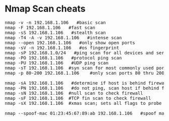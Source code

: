 Nmap Scan cheats
================

<pre>
nmap -v -n 192.168.1.106   #basic scan
nmap -F 192.168.1.106   #fast scan
nmap -sS 192.168.1.106   #stealth scan
nmap -T4 -A -v 192.168.1.106   #intense scan
nmap --open 192.168.1.106   #only show open ports
nmap -sV -n 192.168.1.106   #os fingerprint
nmap -sP 192.168.1.0/24   #ping scan for all devices and servers that are up
nmap -PO 192.168.1.106   #protocol ping scan 
nmap -PU 192.168.1.106   #UDP ping scan
nmap -sT 192.168.1.106  #syn scan for most commonly used ports
nmap -p 80-200 192.168.1.106    #only scan ports 80 thru 200

nmap -sA 192.168.1.106   #determine if host is behind firewall
nmap -PN 192.168.1.106   #do not ping, scan host if behind firewall
nmap -sN 192.168.1.106  #null scan to check firewall
nmap -sF 192.168.1.106  #TCP fin scan to check firewall
nmap -sX 192.168.1.106  #xmas scan; sets all flags to probe firewall

nmap --spoof-mac 01:23:45:67:89:ab 192.168.1.106   #spoof mac and scan firewall
</pre>

